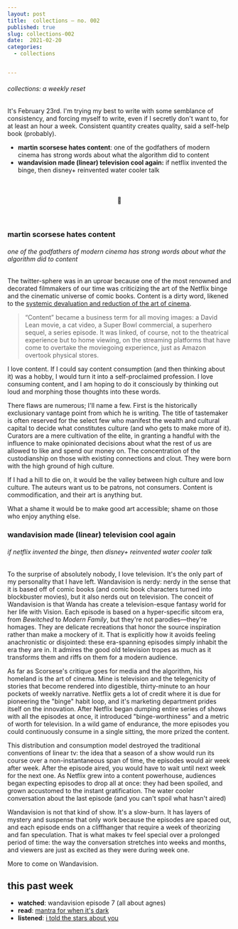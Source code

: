```yaml
---
layout: post
title:  collections — no. 002
published: true
slug: collections-002
date:  2021-02-20
categories:
  - collections


---
```


###### collections: a weekly reset



It's February 23rd. I'm trying my best to write with some semblance of consistency, and forcing myself to write, even if I secretly don't want to, for at least an hour a week. Consistent quantity creates quality, said a self-help book (probably).

- **martin scorsese hates content**: one of the godfathers of modern cinema has strong words about what the algorithm did to content
- **wandavision made (linear) television cool again:** if netflix invented the binge, then disney+ reinvented water cooler talk

<br />

<h4 style="text-align:center">💌</h4>

<!--more-->

<br/>

### martin scorsese hates content

###### one of the godfathers of modern cinema has strong words about what the algorithm did to content

The twitter-sphere was in an uproar because one of the most renowned and decorated filmmakers of our time was criticizing the art of the Netflix binge and the cinematic universe of comic books. Content is a dirty word, likened to the [systemic devaluation and reduction of the art of cinema](https://harpers.org/archive/2021/03/il-maestro-federico-fellini-martin-scorsese/). 

> “Content” became a business term for all moving images: a David Lean movie, a cat video, a Super Bowl commercial, a superhero sequel, a series episode. It was linked, of course, not to the theatrical experience but to home viewing, on the streaming platforms that have come to overtake the moviegoing experience, just as Amazon overtook physical stores.

I love content. If I could say content consumption (and then thinking about it) was a hobby, I would turn it into a self-proclaimed profession. I love consuming content, and I am hoping to do it consciously by thinking out loud and morphing those thoughts into these words. 

There flaws are numerous; I'll name a few. First is the historically exclusionary vantage point from which he is writing. The title of tastemaker is often reserved for the select few who manifest the wealth and cultural capital to decide what constitutes culture (and who gets to make more of it). Curators are a mere cultivation of the elite, in granting a handful with the influence to make opinionated decisions about what the rest of us are allowed to like and spend our money on. The concentration of the custodianship on those with existing connections and clout. They were born with the high ground of high culture. 

If I had a hill to die on, it would be the valley between high culture and low culture.  The auteurs want us to be patrons, not consumers. Content is commodification, and their art is anything but. 

What a shame it would be to make good art accessible; shame on those who enjoy anything else. 



### wandavision made (linear) television cool again

######  if netflix invented the binge, then disney+ reinvented water cooler talk

To the surprise of absolutely nobody, I love television. It's the only part of my personality that I have left. Wandavision is nerdy: nerdy in the sense that it is based off of comic books (and comic book characters turned into blockbuster movies), but it also nerds out on television. The conceit of Wandavision is that Wanda has create a television-esque fantasy world for her life with Vision. Each episode is based on a hyper-specific sitcom era, from *Bewitched* to *Modern Family*, but they're not parodies—they're homages. They are delicate recreations that honor the source inspiration rather than make a mockery of it. That is explicitly how it avoids feeling anachronistic or disjointed: these era-spanning episodes simply inhabit the era they are in. It admires the good old television tropes as much as it transforms them and riffs on them for a modern audience. 

As far as Scorsese's critique goes for media and the algorithm, his homeland is the art of cinema. Mine is television and the telegenicity of stories that become rendered into digestible, thirty-minute to an hour pockets of weekly narrative. Netflix gets a lot of credit where it is due for pioneering the "binge" habit loop, and it's marketing department prides itself on the innovation. After Netflix began dumping entire series of shows with all the episodes at once, it introduced "binge-worthiness" and a metric of worth for television. In a wild game of endurance, the more episodes you could continuously consume in a single sitting, the more prized the content.

This distribution and consumption model destroyed the traditional conventions of linear tv: the idea that a season of a show would run its course over a non-instantaneous span of time, the episodes would air week after week. After the episode aired, you would have to wait until next week for the next one. As Netflix grew into a content powerhouse, audiences began expecting episodes to drop all at once: they had been spoiled, and grown accustomed to the instant gratification. The water cooler conversation about the last episode (and you can't spoil what hasn't aired)

Wandavision is not that kind of show. It's a slow-burn. It has layers of mystery and suspense that only work because the episodes are spaced out, and each episode ends on a cliffhanger that require a week of theorizing and fan speculation. That is what makes tv feel special over a prolonged period of time: the way the conversation stretches into weeks and months, and viewers are just as excited as they were during week one. 

More to come on Wandavision.



## this past week

- **watched**: wandavision episode 7 (all about agnes)
- **read**: [mantra for when it's dark](https://readwildness.com/25/coval-mantra)
- **listened**: [i told the stars about you](https://www.youtube.com/watch?v=NbuI7p9cgLU)